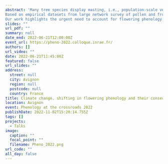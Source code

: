 ```yaml
---
abstract: 'Many tree species display masting, i.e., population-scale very large inter-annual fluctuations in seed production, implying locally synchronized trees. Although masting plays a key role in the dynamics of temperate forest ecosystems, its future in the context of climate change remains largely unknown.
Based on empirical datasets from large network survey of pollen and fruiting dynamics of oak populations in mainland France, combined with modeling work, we provide evidence that (i) flowering phenology partly controls pollen limitation and reproductive failure in oak tree populations and (ii) pollen phenology and pollen limitation have evolved over the last 30 years, yet differently depending on the regions considered. 
Our work highlights the urgent need to account for flowering phenology in setting up accurate predictions on the future of masting and that of the forest ecosystem dynamics.'
slides: ""
url_pdf: ""
summary: null
date_end: 2022-06-21T12:00:00Z
event_url: https://pheno-2022.colloque.inrae.fr/
authors: []
url_video: ""
date: 2022-06-21T11:45:00Z
featured: false
url_slides: ""
address:
  street: null
  city: Avignon
  region: null
  postcode: null
  country: France
title: Climate change, shifting in flowering phenology and their consequences on the reproduction of oak trees 
location: Avignon
event: Phenology at the crossroads 2022
publishDate: 2022-11-02T15:20:14.755Z
tags: []
projects:
  - Talks
image:
  caption: ""
  focal_point: ""
  filename: Pheno_2022.png
url_code: ""
all_day: false
---
```

